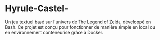 # Hyrule-Castel-
Un jeu textuel basé sur l'univers de The Legend of Zelda, développé en Bash. Ce projet est conçu pour fonctionner de manière simple en local ou en environnement conteneurisé grâce à Docker.
